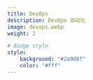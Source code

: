 ```yaml
---
title: DevOps
description: DevOps 自动化
image: devops.webp
weight: 2

# Badge style
style:
    background: "#2a9d8f"
    color: "#fff"
---
```

